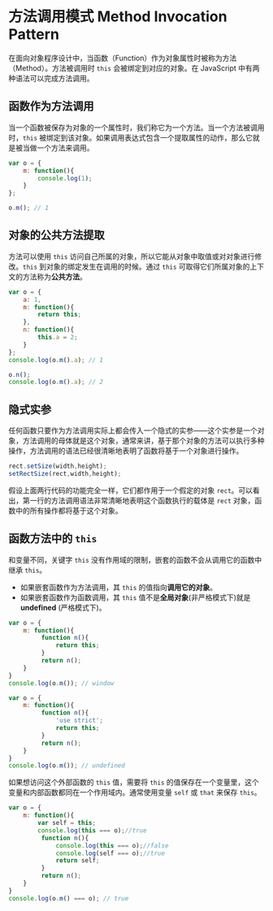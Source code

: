 # 方法调用模式 Method Invocation Pattern

在面向对象程序设计中，当函数（Function）作为对象属性时被称为方法（Method）。方法被调用时 `this` 会被绑定到对应的对象。在 JavaScript 中有两种语法可以完成方法调用。

## 函数作为方法调用

当一个函数被保存为对象的一个属性时，我们称它为一个方法。当一个方法被调用时，`this` 被绑定到该对象。如果调用表达式包含一个提取属性的动作，那么它就是被当做一个方法来调用。

```javascript
var o = {
    m: function(){
        console.log(1);
    }
};

o.m(); // 1
```

## 对象的公共方法提取

方法可以使用 `this` 访问自己所属的对象，所以它能从对象中取值或对对象进行修改。`this` 到对象的绑定发生在调用的时候。通过 `this` 可取得它们所属对象的上下文的方法称为**公共方法**。

```javascript
var o = {
    a: 1,
    m: function(){
        return this;
    },
    n: function(){
        this.a = 2;
    }
};
console.log(o.m().a); // 1

o.n();
console.log(o.m().a); // 2
```

## 隐式实参

任何函数只要作为方法调用实际上都会传入一个隐式的实参——这个实参是一个对象，方法调用的母体就是这个对象，通常来讲，基于那个对象的方法可以执行多种操作，方法调用的语法已经很清晰地表明了函数将基于一个对象进行操作。

```javascript
rect.setSize(width,height);
setRectSize(rect,width,height);
```

假设上面两行代码的功能完全一样，它们都作用于一个假定的对象 `rect`。可以看出，第一行的方法调用语法非常清晰地表明这个函数执行的载体是 `rect` 对象，函数中的所有操作都将基于这个对象。

## 函数方法中的 `this`

和变量不同，关键字 `this` 没有作用域的限制，嵌套的函数不会从调用它的函数中继承 `this`。

- 如果嵌套函数作为方法调用，其 `this` 的值指向**调用它的对象**。
- 如果嵌套函数作为函数调用，其 `this` 值不是**全局对象**(非严格模式下)就是 **undefined** (严格模式下)。

```javascript
var o = {
    m: function(){
         function n(){
             return this;
         }
         return n();
    }
}
console.log(o.m()); // window
```

```javascript
var o = {
    m: function(){
         function n(){
             'use strict';
             return this;
         }
         return n();
    }
}
console.log(o.m()); // undefined
```

如果想访问这个外部函数的 `this` 值，需要将 `this` 的值保存在一个变量里，这个变量和内部函数都同在一个作用域内。通常使用变量 `self` 或 `that` 来保存 `this`。

```javascript
var o = {
    m: function(){
        var self = this;
        console.log(this === o);//true
         function n(){
             console.log(this === o);//false
             console.log(self === o);//true
             return self;
         }
         return n();
    }
}
console.log(o.m() === o); // true
```

